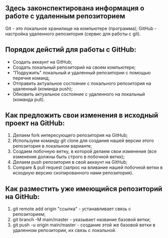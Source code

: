 ## Здесь законспектирована информация о работе с удаленным репозиторием

Git - это локальное хранилище на компьютере (программа);
GitHub - настройка удаленного репозитория (сервис для работы с git).

## Порядок дейстий для работы с GitHub:
* Создать аккаунт на GitHub;
* Создать локальный репозиторий на своем компьютере;
* "Подружить" локальный и удаленный репозитории с помощью перечня команд;
* Отправить актуальное состояние с локального репозитория на удаленный (команда push);
* Обновить актуальное состояние с удаленного на локальный (команда pull).

## Как предложить свои изменения в исходный проект на GitHub:
1. Делаем fork интересующего репозитория на GitHub;
2. Используем команду git clone для создания нашей версии этого репозитория в локальном варианте;
3. Создаем побочную ветку, в которой делаем свои изменения (все изменения должны быть строго в побочной веткк);
4. Делаем push репозитория в свой аккаунт на GitHub;
5. Compare & pull request (запрос на вливание нашей побочной ветки в исходную версию скопированного нами репозитория).

## Как разместить уже имеющийся репозиторий на GitHub:
1. git remote add origin "ссылка" - устанавливает связь с репозиторием;
2. git branch -M main/master - указывает название базовой ветки;
3. git push -u origin main/master - создание этой же базовой ветки в удаленном репозитории, их связь с локальной.
